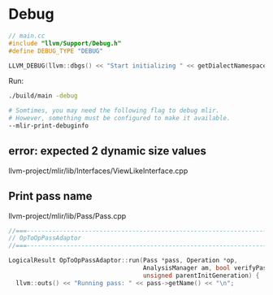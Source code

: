 # Debug
```C++
// main.cc
#include "llvm/Support/Debug.h"
#define DEBUG_TYPE "DEBUG"

LLVM_DEBUG(llvm::dbgs() << "Start initializing " << getDialectNamespace() << "\n");
```

Run:
```Bash
./build/main -debug

# Somtimes, you may need the following flag to debug mlir.
# However, something must be configured to make it available.
--mlir-print-debuginfo
```

## error: expected 2 dynamic size values
llvm-project/mlir/lib/Interfaces/ViewLikeInterface.cpp

## Print pass name
llvm-project/mlir/lib/Pass/Pass.cpp
```C++
//===----------------------------------------------------------------------===//
// OpToOpPassAdaptor
//===----------------------------------------------------------------------===//

LogicalResult OpToOpPassAdaptor::run(Pass *pass, Operation *op,
                                     AnalysisManager am, bool verifyPasses,
                                     unsigned parentInitGeneration) {
  llvm::outs() << "Running pass: " << pass->getName() << "\n";
```